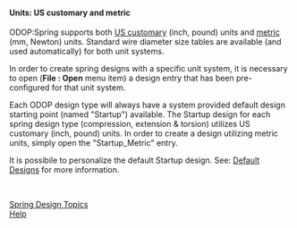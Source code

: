 #### Units: US customary and metric 

ODOP:Spring supports both [US customary](https://en.wikipedia.org/wiki/United_States_customary_units) (inch, pound) units 
and [metric](https://en.wikipedia.org/wiki/Metric_system) (mm, Newton) units.
Standard wire diameter size tables are available (and used automatically) for both unit systems.

In order to create spring designs with a specific unit system, it is necessary to open 
 (**File : Open** menu item) a design entry that has been pre-configured for that unit system.

Each ODOP design type will always have a system provided default design starting point (named "Startup") available.
The Startup design for each spring design type (compression, extension & torsion) utilizes US customary (inch, pound) units.
In order to create a design utilizing metric units, simply open the "Startup_Metric" entry.   

It is possibile to personalize the default Startup design. 
See: [Default Designs](/docs/Help/defaultDesigns.html) for more information.

&nbsp;
  
[Spring Design Topics](/docs/Help/SpringDesign)   
[Help](/docs/Help)   
